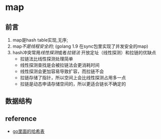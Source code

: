 # map
## 前言
1. map是hash table实现,无序;
2. map*不是线程安全的*; (golang 1.9 在sync包里实现了并发安全的map)
3. hash冲突常用*线性探测*或者*拉链法*
   开放定址（线性探测）和拉链的优缺点
    - 拉链法比线性探测处理简单
    - 线性探测查找是会被拉链法会更消耗时间
    - 线性探测会更加容易导致扩容，而拉链不会
    - 拉链存储了指针，所以空间上会比线性探测占用多一点
    - 拉链是动态申请存储空间的，所以更适合链长不确定的

## 数据结构





## reference

- [go里面的哈希表](https://draveness.me/golang/docs/part2-foundation/ch03-datastructure/golang-hashmap/)